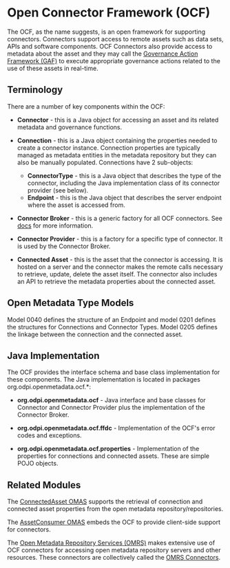 <!-- SPDX-License-Identifier: Apache-2.0 -->

# Open Connector Framework (OCF)

The OCF, as the name suggests, is an open framework for supporting connectors.
Connectors support access to remote assets such as data sets, APIs and software components.
OCF Connectors also provide access to metadata about the asset and they may call
the [Governance Action Framework (GAF)](../governance-action-framework) to execute
appropriate governance actions related to the use of these assets
in real-time.

## Terminology

There are a number of key components within the OCF:

* **Connector** -  this is a Java object for accessing an asset and its
related metadata and governance functions.

* **Connection** - this is a Java object containing the properties needed to
create a connector instance.
Connection properties are typically managed as metadata entities in the metadata
repository but they can also be manually populated.
Connections have 2 sub-objects:
  * **ConnectorType** - this is a Java object that describes the type of
  the connector, including the Java implementation class of its connector provider (see below).
  * **Endpoint** - this is the Java object that describes the server endpoint where the asset is accessed from.

* **Connector Broker** - this is a generic factory for all OCF connectors.
See [docs](docs/connector-broker.md) for more information.

* **Connector Provider** - this is a factory for a specific type of connector.
It is used by the Connector Broker.

* **Connected Asset** - this is the asset that the connector is accessing.  It is hosted on a server
and the connector makes the remote calls necessary to retrieve, update, delete the asset itself.
The connector also includes an API to retrieve the metadata properties about the connected asset.

## Open Metadata Type Models

Model 0040 defines the structure of an Endpoint and
model 0201 defines the structures for Connections and Connector Types.
Model 0205 defines the linkage between the connection and the connected asset.

## Java Implementation

The OCF provides the interface schema and base class implementation for these components.
The Java implementation is located in packages org.odpi.openmetadata.ocf.*:

* **org.odpi.openmetadata.ocf** - Java interface and base classes for Connector and Connector Provider
plus the implementation of the Connector Broker.

* **org.odpi.openmetadata.ocf.ffdc** - Implementation of the OCF's error codes and exceptions.

* **org.odpi.openmetadata.ocf.properties** - Implementation of the properties for connections and connected assets.
These are simple POJO objects.

## Related Modules

The [ConnectedAsset OMAS](../../access-services/connected-asset) supports the retrieval
of connection and connected asset properties from the open metadata
repository/repositories.

The [AssetConsumer OMAS](../../access-services/asset-consumer) embeds the OCF to provide
client-side support for connectors.

The [Open Metadata Repository Services (OMRS)](../../repository-services)
makes extensive use of OCF connectors for accessing open metadata repository servers and other resources.
These connectors are collectively called the [OMRS Connectors](../../repository-services/docs/component-descriptions/connectors).
